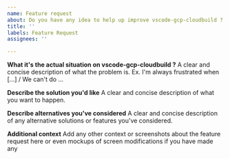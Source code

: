 ```yaml
---
name: Feature request
about: Do you have any idea to help up improve vscode-gcp-cloudbuild ?
title: ''
labels: Feature Request
assignees: ''

---
```


**What it's the actual situation on vscode-gcp-cloudbuild ?**
A clear and concise description of what the problem is. Ex. I'm always frustrated when [...] / We can't do ... 

**Describe the solution you'd like**
A clear and concise description of what you want to happen.

**Describe alternatives you've considered**
A clear and concise description of any alternative solutions or features you've considered.

**Additional context**
Add any other context or screenshots about the feature request here or even mockups of screen modifications if you have made any
